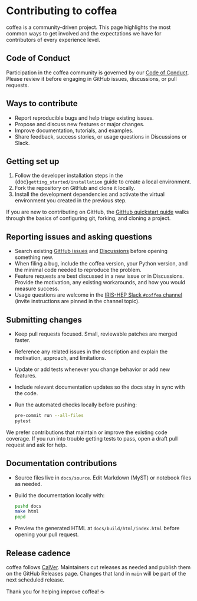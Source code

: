 # Contributing to coffea

coffea is a community-driven project. This page highlights the most common
ways to get involved and the expectations we have for contributors of every
experience level.

## Code of Conduct

Participation in the coffea community is governed by our
[Code of Conduct](https://github.com/scikit-hep/coffea/blob/main/CODE_OF_CONDUCT.md).
Please review it before engaging in GitHub issues, discussions, or pull
requests.

## Ways to contribute

- Report reproducible bugs and help triage existing issues.
- Propose and discuss new features or major changes.
- Improve documentation, tutorials, and examples.
- Share feedback, success stories, or usage questions in Discussions or Slack.

## Getting set up

1. Follow the developer installation steps in the
   {doc}`getting_started/installation` guide to create a local environment.
2. Fork the repository on GitHub and clone it locally.
3. Install the development dependencies and activate the virtual environment
   you created in the previous step.

If you are new to contributing on GitHub, the
[GitHub quickstart guide](https://docs.github.com/get-started/quickstart/set-up-git)
walks through the basics of configuring git, forking, and cloning a project.

## Reporting issues and asking questions

- Search existing [GitHub issues](https://github.com/scikit-hep/coffea/issues)
  and [Discussions](https://github.com/scikit-hep/coffea/discussions) before
  opening something new.
- When filing a bug, include the coffea version, your Python version, and the
  minimal code needed to reproduce the problem.
- Feature requests are best discussed in a new issue or in Discussions. Provide
  the motivation, any existing workarounds, and how you would measure success.
- Usage questions are welcome in the
  [IRIS-HEP Slack `#coffea` channel](https://iris-hep.slack.com/messages/CGBV6H10P/)
  (invite instructions are pinned in the channel topic).

## Submitting changes

- Keep pull requests focused. Small, reviewable patches are merged faster.
- Reference any related issues in the description and explain the motivation,
  approach, and limitations.
- Update or add tests whenever you change behavior or add new features.
- Include relevant documentation updates so the docs stay in sync with the
  code.
- Run the automated checks locally before pushing:

  ```bash
  pre-commit run --all-files
  pytest
  ```

We prefer contributions that maintain or improve the existing code coverage.
If you run into trouble getting tests to pass, open a draft pull request and
ask for help.

## Documentation contributions

- Source files live in `docs/source`. Edit Markdown (MyST) or notebook files as
  needed.
- Build the documentation locally with:

  ```bash
  pushd docs
  make html
  popd
  ```

- Preview the generated HTML at `docs/build/html/index.html` before opening
  your pull request.

## Release cadence

coffea follows [CalVer](https://calver.org/). Maintainers cut releases as
needed and publish them on the GitHub Releases page. Changes that land in
`main` will be part of the next scheduled release.

Thank you for helping improve coffea! :coffee:
